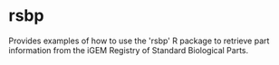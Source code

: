 # rsbp
Provides examples of how to use the 'rsbp' R package to retrieve part information from the iGEM Registry of Standard Biological Parts.
